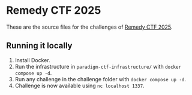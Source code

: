 # Remedy CTF 2025

These are the source files for the challenges of [Remedy CTF 2025](https://ctf.r.xyz/).

## Running it locally

1. Install Docker.
2. Run the infrastructure in `paradigm-ctf-infrastructure/` with `docker compose up -d`.
3. Run any challenge in the challenge folder with `docker compose up -d`.
4. Challenge is now available using `nc localhost 1337`.